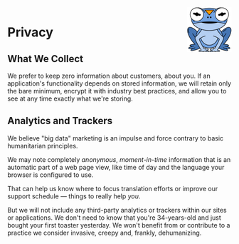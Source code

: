 <img src="./images/logo-colored.svg" align="right" width="100"/>

# Privacy

## What We Collect

We prefer to keep zero information about customers, about you. If an application's functionality depends on stored information, we will retain only the bare minimum, encrypt it with industry best practices, and allow you to see at any time exactly what we're storing.

## Analytics and Trackers

We believe "big data" marketing is an impulse and force contrary to basic humanitarian principles.

We may note completely _anonymous_, _moment-in-time_ information that is an automatic part of a web page view, like time of day and the language your browser is configured to use.

That can help us know where to focus translation efforts or improve our support schedule &mdash; things to really help *you*.

But we will not include any third-party analytics or trackers within our sites or applications. We don't need to know that you're 34-years-old and just bought your first toaster yesterday. We won't benefit from or contribute to a practice we consider invasive, creepy and, frankly, dehumanizing.
